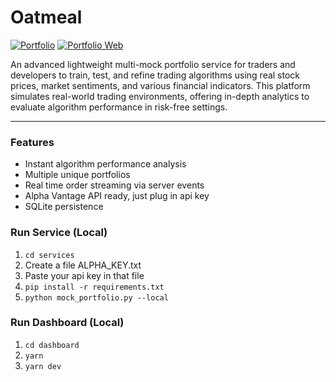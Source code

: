 # Oatmeal

[![Portfolio](https://github.com/damiandiaz212/oatmeal/actions/workflows/portfolio.yml/badge.svg)](https://github.com/damiandiaz212/oatmeal/actions/workflows/portfolio.yml)
[![Portfolio Web](https://github.com/damiandiaz212/oatmeal/actions/workflows/dashboard.yml/badge.svg)](https://github.com/damiandiaz212/oatmeal/actions/workflows/dashboard.yml)

An advanced lightweight multi-mock portfolio service for traders and developers to train, test, and refine trading algorithms using real stock prices, market sentiments, and various financial indicators. This platform simulates real-world trading environments, offering in-depth analytics to evaluate algorithm performance in risk-free settings.

---
### Features
* Instant algorithm performance analysis
* Multiple unique portfolios 
* Real time order streaming via server events
* Alpha Vantage API ready, just plug in api key
* SQLite persistence

### Run Service (Local)
1. ```cd services```
2. Create a file ALPHA_KEY.txt
3. Paste your api key in that file
4. ```pip install -r requirements.txt```
5. ```python mock_portfolio.py --local```

### Run Dashboard (Local)
1. ```cd dashboard```
2. ```yarn```
3. ```yarn dev```


